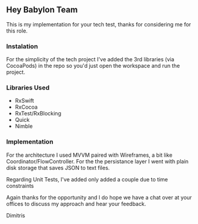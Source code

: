 ## Hey Babylon Team
This is my implementation for your tech test, thanks for considering me for this role.


### Instalation
For the simplicity of the tech project I've added the 3rd libraries (via CocoaPods) in the repo so you'd just open the workspace and run the project.

### Libraries Used
* RxSwift
* RxCocoa
* RxTest/RxBlocking 
* Quick
* Nimble

### Implementation 

For the architecture I used MVVM paired with Wireframes, a bit like Coordinator/FlowController.
For the the persistance layer I went with plain disk storage that saves JSON to text files.

Regarding Unit Tests, I've added only added a couple due to time constraints

Again thanks for the opportunity and I do hope we have a chat over at your offices to discuss my approach and hear your feedback.

Dimitris
